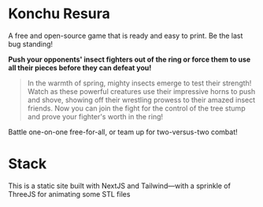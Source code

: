 # Konchu Resura

A free and open-source game that is ready and easy to print. Be the last bug standing!

**Push your opponents' insect fighters out of the ring or force them to use all their pieces before they can defeat you!**

> In the warmth of spring, mighty insects emerge to test their strength! Watch as these powerful creatures use their impressive horns to push and shove, showing off their wrestling prowess to their amazed insect friends. Now you can join the fight for the control of the tree stump and prove your fighter's worth in the ring!

Battle one-on-one free-for-all, or team up for two-versus-two combat!

# Stack

This is a static site built with NextJS and Tailwind—with a sprinkle of ThreeJS for animating some STL files
